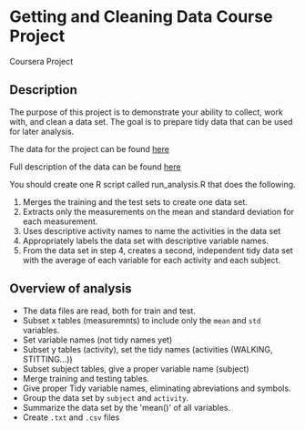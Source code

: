 # Getting and Cleaning Data Course Project
Coursera Project

## Description

The purpose of this project is to demonstrate your ability to collect, work with, and clean a data set. The goal is to prepare tidy data that can be used for later analysis. 

The data for the project can be found [here](https://d396qusza40orc.cloudfront.net/getdata%2Fprojectfiles%2FUCI%20HAR%20Dataset.zip)

Full description of the data can be found [here](http://archive.ics.uci.edu/ml/datasets/Human+Activity+Recognition+Using+Smartphones) 

You should create one R script called run_analysis.R that does the following.

1. Merges the training and the test sets to create one data set.
2. Extracts only the measurements on the mean and standard deviation for each measurement.
3. Uses descriptive activity names to name the activities in the data set
4. Appropriately labels the data set with descriptive variable names.
5. From the data set in step 4, creates a second, independent tidy data set with the average of each variable for each activity and each subject.

## Overview of analysis

- The data files are read, both for train and test.
- Subset x tables (measuremnts) to include only the `mean` and `std` variables. 
- Set variable names (not tidy names yet)
- Subset y tables (activity), set the tidy names (activities (WALKING, STITTING...))
- Subset subject tables, give a proper variable name (subject)
- Merge training and testing tables. 
- Give proper Tidy variable names, eliminating abreviations and symbols.
- Group the data set by `subject` and `activity`.
- Summarize the data set by the 'mean()' of all variables. 
- Create `.txt` and `.csv` files

